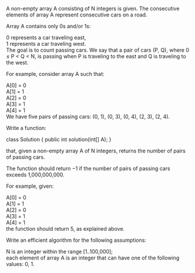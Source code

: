 A non-empty array A consisting of N integers is given. The consecutive elements of array A represent consecutive cars on a road.  
  
Array A contains only 0s and/or 1s:  
  
0 represents a car traveling east,  
1 represents a car traveling west.  
The goal is to count passing cars. We say that a pair of cars (P, Q), where 0 ≤ P < Q < N, is passing when P is traveling to the east and Q is traveling to the west.  
  
For example, consider array A such that:  
  
  A[0] = 0  
  A[1] = 1  
  A[2] = 0  
  A[3] = 1  
  A[4] = 1  
We have five pairs of passing cars: (0, 1), (0, 3), (0, 4), (2, 3), (2, 4).  
  
Write a function:  
  
class Solution { public int solution(int[] A); }  
  
that, given a non-empty array A of N integers, returns the number of pairs of passing cars.  
  
The function should return −1 if the number of pairs of passing cars exceeds 1,000,000,000.  
  
For example, given:  
  
  A[0] = 0  
  A[1] = 1  
  A[2] = 0  
  A[3] = 1  
  A[4] = 1  
the function should return 5, as explained above.  
  
Write an efficient algorithm for the following assumptions:  
  
N is an integer within the range [1..100,000];  
each element of array A is an integer that can have one of the following values: 0, 1.
